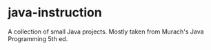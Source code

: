 # java-instruction
A collection of small Java projects. Mostly taken from Murach's Java Programming 5th ed. 
